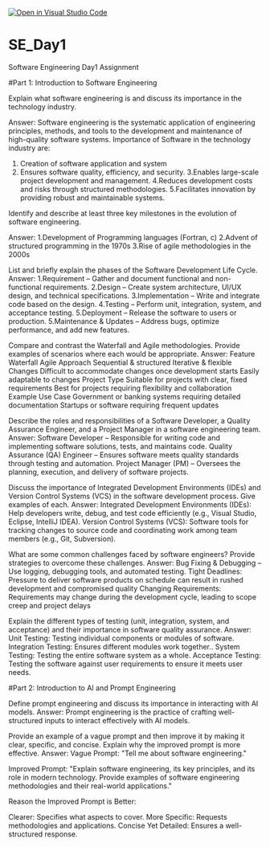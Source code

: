 [![Open in Visual Studio Code](https://classroom.github.com/assets/open-in-vscode-2e0aaae1b6195c2367325f4f02e2d04e9abb55f0b24a779b69b11b9e10269abc.svg)](https://classroom.github.com/online_ide?assignment_repo_id=18374850&assignment_repo_type=AssignmentRepo)
# SE_Day1
Software Engineering Day1 Assignment

#Part 1: Introduction to Software Engineering

Explain what software engineering is and discuss its importance in the technology industry.

Answer: Software engineering is the systematic application of engineering principles, methods, and tools to the development and maintenance of high-quality software systems. 
Importance of Software in the technology industry are:
1. Creation of software application and system
2. Ensures software quality, efficiency, and security.
3.Enables large-scale project development and management.
4.Reduces development costs and risks through structured methodologies.
5.Facilitates innovation by providing robust and maintainable systems.


Identify and describe at least three key milestones in the evolution of software engineering.

Answer:
1.Development of Programming languages (Fortran, c)
2.Advent of structured programming in the 1970s
3.Rise of agile methodologies in the 2000s


List and briefly explain the phases of the Software Development Life Cycle.
Answer:
1.Requirement – Gather and document functional and non-functional requirements.
2.Design – Create system architecture, UI/UX design, and technical specifications.
3.Implementation  – Write and integrate code based on the design.
4.Testing – Perform unit, integration, system, and acceptance testing.
5.Deployment – Release the software to users or production.
5.Maintenance & Updates – Address bugs, optimize performance, and add new features.

Compare and contrast the Waterfall and Agile methodologies. Provide examples of scenarios where each would be appropriate.
Answer:
Feature	                                  Waterfall	                                                              Agile
Approach	                            Sequential & structured	                                               Iterative & flexible
Changes	                    Difficult to accommodate changes once development starts	                     Easily adaptable to changes
Project Type	                Suitable for projects with clear, fixed requirements	                      Best for projects requiring flexibility and collaboration
Example Use Case      	Government or banking systems requiring detailed documentation	                   Startups or software requiring frequent updates

Describe the roles and responsibilities of a Software Developer, a Quality Assurance Engineer, and a Project Manager in a software engineering team.
Answer:
Software Developer – Responsible for writing code and implementing software solutions, tests, and maintains code. 
Quality Assurance (QA) Engineer – Ensures software meets quality standards through testing and automation.
Project Manager (PM) – Oversees the planning, execution, and delivery of software projects.


Discuss the importance of Integrated Development Environments (IDEs) and Version Control Systems (VCS) in the software development process. Give examples of each.
Answer:
Integrated Development Environments (IDEs): Help developers write, debug, and test code efficiently (e.g., Visual Studio, Eclipse, IntelliJ IDEA).
Version Control Systems (VCS): Software tools for tracking changes to source code and coordinating work among team members (e.g., Git, Subversion).

What are some common challenges faced by software engineers? Provide strategies to overcome these challenges.
Answer:
Bug Fixing & Debugging – Use logging, debugging tools, and automated testing.
Tight Deadlines: Pressure to deliver software products on schedule can result in rushed development and compromised quality
Changing Requirements: Requirements may change during the development cycle, leading to scope creep and project delays

Explain the different types of testing (unit, integration, system, and acceptance) and their importance in software quality assurance.
Answer:
    Unit Testing: Testing individual components or modules of software.
    Integration Testing:  Ensures different modules work together..
    System Testing: Testing the entire software system as a whole.
    Acceptance Testing: Testing the software against user requirements to ensure it meets user needs.

#Part 2: Introduction to AI and Prompt Engineering


Define prompt engineering and discuss its importance in interacting with AI models.
Answer:
Prompt engineering is the practice of crafting well-structured inputs to interact effectively with AI models.

Provide an example of a vague prompt and then improve it by making it clear, specific, and concise. Explain why the improved prompt is more effective.
Answer:
Vague Prompt:
"Tell me about software engineering."

Improved Prompt:
"Explain software engineering, its key principles, and its role in modern technology. Provide examples of software engineering methodologies and their real-world applications."

Reason the Improved Prompt is Better:

Clearer: Specifies what aspects to cover.
More Specific: Requests methodologies and applications.
Concise Yet Detailed: Ensures a well-structured response.
